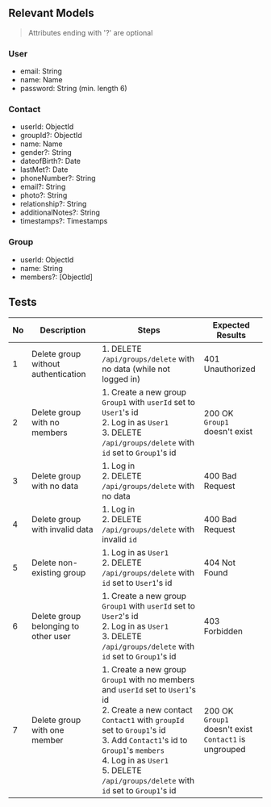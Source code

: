 ## Relevant Models
> Attributes ending with '?' are optional
### User
* email: String
* name: Name
* password: String (min. length 6)

### Contact
* userId: ObjectId
* groupId?: ObjectId
* name: Name
* gender?: String
* dateofBirth?: Date
* lastMet?: Date
* phoneNumber?: String
* email?: String
* photo?: String
* relationship?: String
* additionalNotes?: String
* timestamps?: Timestamps

### Group
* userId: ObjectId
* name: String
* members?: [ObjectId]

## Tests
| No  | Description                          | Steps                                                                                                                                                                                                                                                                                                | Expected Results                                            |
| --- | ------------------------------------ | ---------------------------------------------------------------------------------------------------------------------------------------------------------------------------------------------------------------------------------------------------------------------------------------------------- | ----------------------------------------------------------- |
| 1   | Delete group without authentication  | 1. DELETE `/api/groups/delete` with no data (while not logged in)                                                                                                                                                                                                                                    | 401 Unauthorized                                            |
| 2   | Delete group with no members         | 1. Create a new group `Group1` with `userId` set to `User1`'s id<br>2. Log in as `User1`<br>3. DELETE `/api/groups/delete` with `id` set to `Group1`'s id                                                                                                                                            | 200 OK<br>`Group1` doesn't exist                            |
| 3   | Delete group with no data            | 1. Log in<br>2. DELETE `/api/groups/delete` with no data                                                                                                                                                                                                                                             | 400 Bad Request                                             |
| 4   | Delete group with invalid data       | 1. Log in<br>2. DELETE `/api/groups/delete` with invalid `id`                                                                                                                                                                                                                                        | 400 Bad Request                                             |
| 5   | Delete non-existing group            | 1. Log in as `User1`<br>2. DELETE `/api/groups/delete` with `id` set to `User1`'s id                                                                                                                                                                                                                 | 404 Not Found                                               |
| 6   | Delete group belonging to other user | 1. Create a new group `Group1` with `userId` set to `User2`'s id<br>2. Log in as `User1`<br>3. DELETE `/api/groups/delete` with `id` set to `Group1`'s id                                                                                                                                            | 403 Forbidden                                               |
| 7   | Delete group with one member         | 1. Create a new group `Group1` with no members and `userId` set to `User1`'s id<br>2. Create a new contact `Contact1` with `groupId` set to `Group1`'s id<br>3. Add `Contact1`'s id to `Group1`'s `members`<br>4. Log in as `User1`<br>5. DELETE `/api/groups/delete` with `id` set to `Group1`'s id | 200 OK<br>`Group1` doesn't exist<br>`Contact1` is ungrouped |